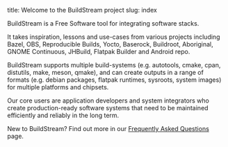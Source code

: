 title: Welcome to the BuildStream project
slug: index

BuildStream is a Free Software tool for integrating software stacks.

It takes inspiration, lessons and use-cases from various projects including
Bazel, OBS, Reproducible Builds, Yocto, Baserock, Buildroot, Aboriginal, GNOME
Continuous, JHBuild, Flatpak Builder and Android repo.

BuildStream supports multiple build-systems (e.g. autotools, cmake, cpan, distutils,
make, meson, qmake), and can create outputs in a range of formats (e.g. debian
packages, flatpak runtimes, sysroots, system images) for multiple platforms and
chipsets.

Our core users are application developers and system integrators who create
production-ready software systems that need to be maintained efficiently and
reliably in the long term.

New to BuildStream? Find out more in our
[Frequently Asked Questions](faq.html) page.
